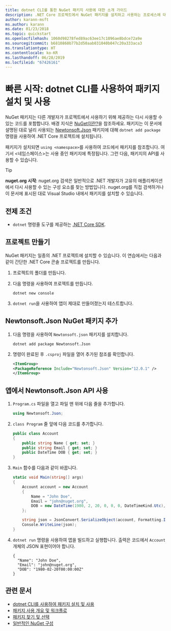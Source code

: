```yaml
---
title: dotnet CLI를 통한 NuGet 패키지 사용에 대한 소개 가이드
description: .NET Core 프로젝트에서 NuGet 패키지를 설치하고 사용하는 프로세스에 대한 연습 자습서입니다.
author: karann-msft
ms.author: karann
ms.date: 01/23/2018
ms.topic: quickstart
ms.openlocfilehash: 1060d98278fed89ac63ee17c1896ae8bdce72a9e
ms.sourcegitcommit: b6810860b77b2d50aab031040b047c20a333aca3
ms.translationtype: HT
ms.contentlocale: ko-KR
ms.lasthandoff: 06/28/2019
ms.locfileid: "67426161"
---
```

# <a name="quickstart-install-and-use-a-package-using-the-dotnet-cli"></a>빠른 시작: dotnet CLI를 사용하여 패키지 설치 및 사용

NuGet 패키지는 다른 개발자가 프로젝트에서 사용하기 위해 제공하는 다시 사용할 수 있는 코드를 포함합니다. 배경 지식은 [NuGet이란?](../What-is-NuGet.md)을 참조하세요. 패키지는 이 문서에 설명된 대로 널리 사용되는 [Newtonsoft.Json](https://www.nuget.org/packages/Newtonsoft.Json/) 패키지에 대해 `dotnet add package` 명령을 사용하여 .NET Core 프로젝트에 설치됩니다.

패키지가 설치되면 `using <namespace>`를 사용하여 코드에서 패키지를 참조합니다. 여기서 \<네임스페이스\>는 사용 중인 패키지에 특정됩니다. 그런 다음, 패키지의 API를 사용할 수 있습니다.

> [!Tip]
> **nuget.org 시작**: nuget.org 검색은 일반적으로 .NET 개발자가 고유의 애플리케이션에서 다시 사용할 수 있는 구성 요소를 찾는 방법입니다. nuget.org를 직접 검색하거나 이 문서에 표시된 대로 Visual Studio 내에서 패키지를 설치할 수 있습니다.

## <a name="prerequisites"></a>전제 조건

- `dotnet` 명령줄 도구를 제공하는 [.NET Core SDK](https://www.microsoft.com/net/download/).

## <a name="create-a-project"></a>프로젝트 만들기

NuGet 패키지는 일종의 .NET 프로젝트에 설치할 수 있습니다. 이 연습에서는 다음과 같이 간단한 .NET Core 콘솔 프로젝트를 만듭니다.

1. 프로젝트의 폴더를 만듭니다.

1. 다음 명령을 사용하여 프로젝트를 만듭니다.

    ```cli
    dotnet new console
    ```

1. `dotnet run`을 사용하여 앱이 제대로 만들어졌는지 테스트합니다.

## <a name="add-the-newtonsoftjson-nuget-package"></a>Newtonsoft.Json NuGet 패키지 추가

1. 다음 명령을 사용하여 `Newtonsoft.json` 패키지를 설치합니다.

    ```cli
    dotnet add package Newtonsoft.Json
    ```

2. 명령이 완료된 후 `.csproj` 파일을 열어 추가된 참조를 확인합니다.

    ```xml
   <ItemGroup>
    <PackageReference Include="Newtonsoft.Json" Version="12.0.1" />
   </ItemGroup>
    ```

## <a name="use-the-newtonsoftjson-api-in-the-app"></a>앱에서 Newtonsoft.Json API 사용

1. `Program.cs` 파일을 열고 파일 맨 위에 다음 줄을 추가합니다.

    ```cs
    using Newtonsoft.Json;
    ```

1. `class Program` 줄 앞에 다음 코드를 추가합니다.

    ```cs
    public class Account
    {
        public string Name { get; set; }
        public string Email { get; set; }
        public DateTime DOB { get; set; }
    }
    ```

1. `Main` 함수를 다음과 같이 바꿉니다.

    ```cs
    static void Main(string[] args)
    {
        Account account = new Account
        {
            Name = "John Doe",
            Email = "john@nuget.org",
            DOB = new DateTime(1980, 2, 20, 0, 0, 0, DateTimeKind.Utc),
        };

        string json = JsonConvert.SerializeObject(account, Formatting.Indented);
        Console.WriteLine(json);
    }
    ```

1. `dotnet run` 명령을 사용하여 앱을 빌드하고 실행합니다. 출력은 코드에서 `Account` 개체의 JSON 표현이어야 합니다.

    ```output
    {
      "Name": "John Doe",
      "Email": "john@nuget.org",
      "DOB": "1980-02-20T00:00:00Z"
    }
    ```

## <a name="related-articles"></a>관련 문서

- [dotnet CLI를 사용하여 패키지 설치 및 사용](../consume-packages/install-use-packages-dotnet-cli.md)
- [패키지 사용 개요 및 워크플로](../consume-packages/overview-and-workflow.md)
- [패키지 찾기 및 선택](../consume-packages/finding-and-choosing-packages.md)
- [일반적인 NuGet 구성](../consume-packages/configuring-nuget-behavior.md)
